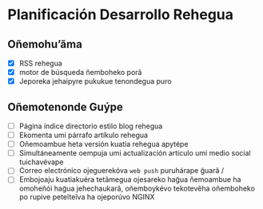 # Planificación Desarrollo Rehegua

## Oñemohu’ãma

- [x] RSS rehegua
- [x] motor de búsqueda ñemboheko porã
- [x] Jeporeka jehaipyre pukukue tenondegua puro

## Oñemotenonde Guýpe

- [ ] Página índice directorio estilo blog rehegua
- [ ] Ekomenta umi párrafo artíkulo rehegua
- [ ] Oñemoambue heta versión kuatia rehegua apytépe
- [ ] Simultáneamente oempuja umi actualización artículo umi medio social tuichavévape
- [ ] Correo electrónico ojeguerekóva `web push` puruhárape g̃uarã /
- [ ] Embojoaju kuatiakuéra tetãmegua ojesareko hag̃ua ñemoambue ha omoheñói hag̃ua jehechaukarã, oñemboykévo tekotevẽha oñemboheko po rupive peteĩteĩva ha ojeporúvo NGINX